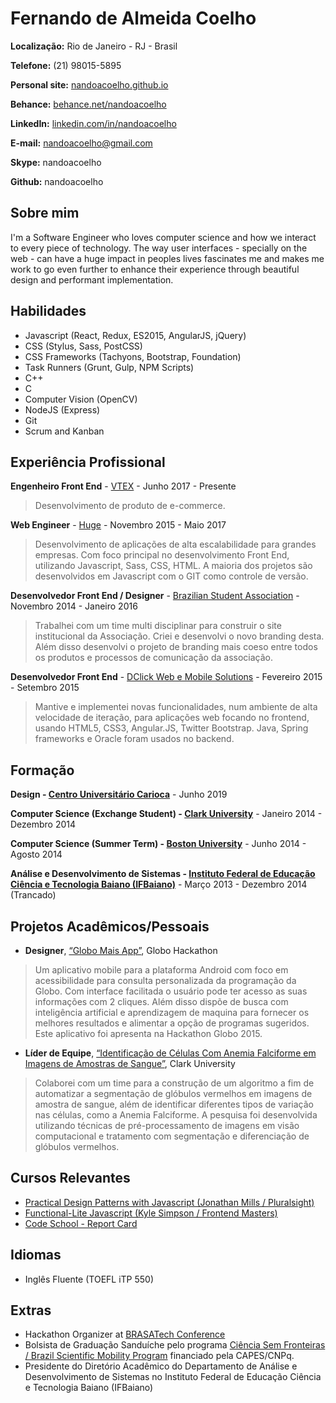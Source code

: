 # Fernando de Almeida Coelho

**Localização:** Rio de Janeiro - RJ - Brasil

**Telefone:** (21) 98015-5895

**Personal site:** [nandoacoelho.github.io](http://nandoacoelho.github.io)

**Behance:** [behance.net/nandoacoelho](http://behance.net/nandoacoelho)

**LinkedIn:** [linkedin.com/in/nandoacoelho](http://linkedin.com/in/nandoacoelho)

**E-mail:** nandoacoelho@gmail.com

**Skype:** nandoacoelho

**Github:** nandoacoelho

## Sobre mim

I'm a Software Engineer who loves computer science and how we interact to every piece of technology. The way user interfaces - specially on the web - can have a huge impact in peoples lives fascinates me and makes me work to go even further to enhance their experience through beautiful design and performant implementation.

## Habilidades

* Javascript (React, Redux, ES2015, AngularJS, jQuery)
* CSS (Stylus, Sass, PostCSS)
* CSS Frameworks (Tachyons, Bootstrap, Foundation)
* Task Runners (Grunt, Gulp, NPM Scripts)
* C++
* C
* Computer Vision (OpenCV)
* NodeJS (Express)
* Git
* Scrum and Kanban

## Experiência Profissional

**Engenheiro Front End** - [VTEX](http://vtex.com.br) - Junho 2017 - Presente

> Desenvolvimento de produto de e-commerce.

**Web Engineer** - [Huge](http://hugeinc.com) - Novembro 2015 - Maio 2017

> Desenvolvimento de aplicações de alta escalabilidade para grandes empresas. Com foco principal no desenvolvimento Front End, utilizando Javascript, Sass, CSS, HTML. A maioria dos projetos são desenvolvidos em Javascript com o GIT como controle de versão.

**Desenvolvedor Front End / Designer** - [Brazilian Student Association](http://gobrasa.org) - Novembro 2014 - Janeiro 2016

> Trabalhei com um time multi disciplinar para construir o site institucional da Associação.  Criei e desenvolvi o novo branding desta. Além disso desenvolvi o projeto de branding mais coeso entre todos os produtos e processos de comunicação da associação.

**Desenvolvedor Front End** - [DClick Web e Mobile Solutions](http://dclick.com.br) - Fevereiro 2015 - Setembro 2015

> Mantive e implementei novas funcionalidades, num ambiente de alta velocidade de iteração, para aplicações web focando no frontend, usando HTML5, CSS3, Angular.JS, Twitter Bootstrap. Java, Spring frameworks e Oracle foram usados no backend.

## Formação

**Design - [Centro Universitário Carioca](http://unicarioca.edu.br)** - Junho 2019

**Computer Science (Exchange Student) - [Clark University](http://clarku.edu)** - Janeiro 2014 - Dezembro 2014

**Computer Science (Summer Term) - [Boston University](http://bu.edu)** - Junho 2014 - Agosto 2014

**Análise e Desenvolvimento de Sistemas - [Instituto Federal de Educação Ciência e Tecnologia Baiano (IFBaiano)](http://ifbaiano.edu.br/portal/)** - Março 2013 - Dezembro 2014 (Trancado)


## Projetos Acadêmicos/Pessoais

* **Designer**, [“Globo Mais App”](https://www.behance.net/gallery/29591179/Globo-Mais-App), Globo Hackathon

> Um aplicativo mobile para a plataforma Android com foco em acessibilidade para consulta personalizada da programação da Globo. Com interface facilitada o usuário pode ter acesso as suas informações com 2 cliques. Além disso dispõe de busca com inteligência artificial e aprendizagem de maquina para fornecer os melhores resultados e alimentar a opção de programas sugeridos. Este aplicativo foi apresenta na Hackathon Globo 2015.

* **Líder de Equipe**, [“Identificação de Células Com Anemia Falciforme em Imagens de
Amostras de Sangue”](http://cs.clarku.edu/~fdealmeidacoelho/FinalProject/), Clark University

> Colaborei com um time para a construção de um algoritmo a fim de automatizar a segmentação de glóbulos vermelhos em imagens de amostra de sangue, além de identificar diferentes tipos de variação nas células, como a Anemia Falciforme.
A pesquisa foi desenvolvida utilizando técnicas de pré-processamento de imagens em visão computacional e tratamento com segmentação e diferenciação de glóbulos vermelhos.

## Cursos Relevantes

* [Practical Design Patterns with Javascript (Jonathan Mills / Pluralsight)](https://www.pluralsight.com/courses/javascript-practical-design-patterns)
* [Functional-Lite Javascript (Kyle Simpson / Frontend Masters)](https://frontendmasters.com/courses/functional-js-lite/)
* [Code School - Report Card](https://www.codeschool.com/users/2067099)

## Idiomas

* Inglês Fluente (TOEFL iTP 550)

## Extras

* Hackathon Organizer at [BRASATech Conference](http://brasatech.org/)
* Bolsista de Graduação Sanduíche pelo programa [Ciência Sem Fronteiras / Brazil Scientific Mobility Program](http://www.cienciasemfronteiras.gov.br/) financiado pela CAPES/CNPq.
* Presidente do Diretório Acadêmico do Departamento de Análise e Desenvolvimento de Sistemas no Instituto Federal de Educação Ciência e Tecnologia Baiano (IFBaiano)
